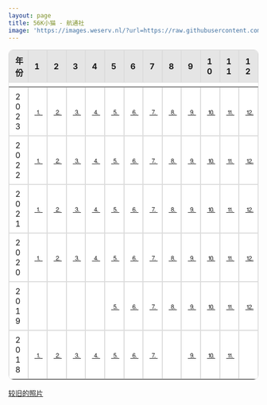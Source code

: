 ```yaml
---
layout: page
title: 56K小猫 - 航通社
image: 'https://images.weserv.nl/?url=https://raw.githubusercontent.com/modem-56k/img/main/2023/09/01/IMG_20230901_134011.jpg&w=1280&h=720&output=jpg&q=50'
---
```


<style type="text/css">
/* 基本表格样式 */
table {
    width: 100%;
    border: 1px solid #e5e5e5;
    border-collapse: separate;
    border-spacing: 0;
    border-radius: 10px; /* 圆角 */
    overflow: hidden;
    background-color: #ffffff; /* 背景色，您可以根据需要更改 */
}

/* 表头和表体的样式 */
thead, tbody {
    display: table;
    width: 100%;
    table-layout: fixed; /* 固定布局 */
}

/* 表头的样式 */
thead {
    background-color: #e5e5e5; /* 表头背景色 */
}

/* 表格行的样式 */
tr {
    display: table-row;
    width: 100%;
}

/* 表格单元格的样式 */
td, th {
    padding: 8px 12px; /* 内边距 */
    border: 1px solid #dcdcdc; /* 底部边框 */
    text-align: left; /* 文本对齐方式 */
    vertical-align: middle; /* 垂直对齐方式 */
}

/* 为表格添加一个hover效果，使单元格在鼠标悬停时高亮 */
td:hover {
    background-color: #f5f5f5;
}

</style>

| 年份   | 1                | 2                | 3                | 4                | 5                | 6                | 7                | 8                | 9                | 10               | 11                 | 12                 |
| ---- | ---------------- | ---------------- | ---------------- | ---------------- | ---------------- | ---------------- | ---------------- | ---------------- | ---------------- | ---------------- | ------------------ | ------------------ |
| 2023 | [⒈](/2023/01) | [⒉](/2023/02) | [⒊](/2023/03) | [⒋](/2023/04) | [⒌](/2023/05) | [⒍](/2023/06) | [⒎](/2023/07) | [⒏](/2023/08) | [⒐](/2023/09) | [⒑](/2023/10) | [⒒](/2023/11) | [⒓](/2023/12) |
| 2022 | [⒈](/2022/01) | [⒉](/2022/02) | [⒊](/2022/03) | [⒋](/2022/04) | [⒌](/2022/05) | [⒍](/2022/06) | [⒎](/2022/07) | [⒏](/2022/08) | [⒐](/2022/09) | [⒑](/2022/10) | [⒒](/2022/11) | [⒓](/2022/12) |
| 2021 | [⒈](/2021/01) | [⒉](/2021/02) | [⒊](/2021/03) | [⒋](/2021/04) | [⒌](/2021/05) | [⒍](/2021/06) | [⒎](/2021/07) | [⒏](/2021/08) | [⒐](/2021/09) | [⒑](/2021/10) | [⒒](/2021/11) | [⒓](/2021/12) |
| 2020 | [⒈](/2020/01) | [⒉](/2020/02) | [⒊](/2020/03) | [⒋](/2020/04) | [⒌](/2020/05) | [⒍](/2020/06) | [⒎](/2020/07) | [⒏](/2020/08) | [⒐](/2020/09) | [⒑](/2020/10) | [⒒](/2020/11) | [⒓](/2020/12) |
| 2019 |                  |                  |                  |                  | [⒌](/2019/05) | [⒍](/2019/06) | [⒎](/2019/07) | [⒏](/2019/08) | [⒐](/2019/09) | [⒑](/2019/10) | [⒒](/2019/11) | [⒓](/2019/12) |
| 2018 | [⒈](/2018/01) | [⒉](/2018/02) | [⒊](/2018/03) | [⒋](/2018/04) | [⒌](/2018/05) | [⒍](/2018/06) | [⒎](/2018/07) |                  | [⒐](/2018/09) | [⒑](/2018/10) | [⒒](/2018/11) |                    |

[较旧的照片](/old)